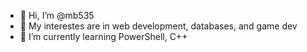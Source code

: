 - 👋 Hi, I’m @mb535
- 👀 My interestes are in web development, databases, and game dev
- 🌱 I’m currently learning PowerShell, C++


<!---
mb535/mb535 is a ✨ special ✨ repository because its `README.md` (this file) appears on your GitHub profile.
You can click the Preview link to take a look at your changes.
--->
